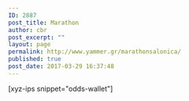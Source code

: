 ```yaml
---
ID: 2887
post_title: Marathon
author: cbr
post_excerpt: ""
layout: page
permalink: http://www.yammer.gr/marathonsalonica/
published: true
post_date: 2017-03-29 16:37:48
---
```

[xyz-ips snippet="odds-wallet"]